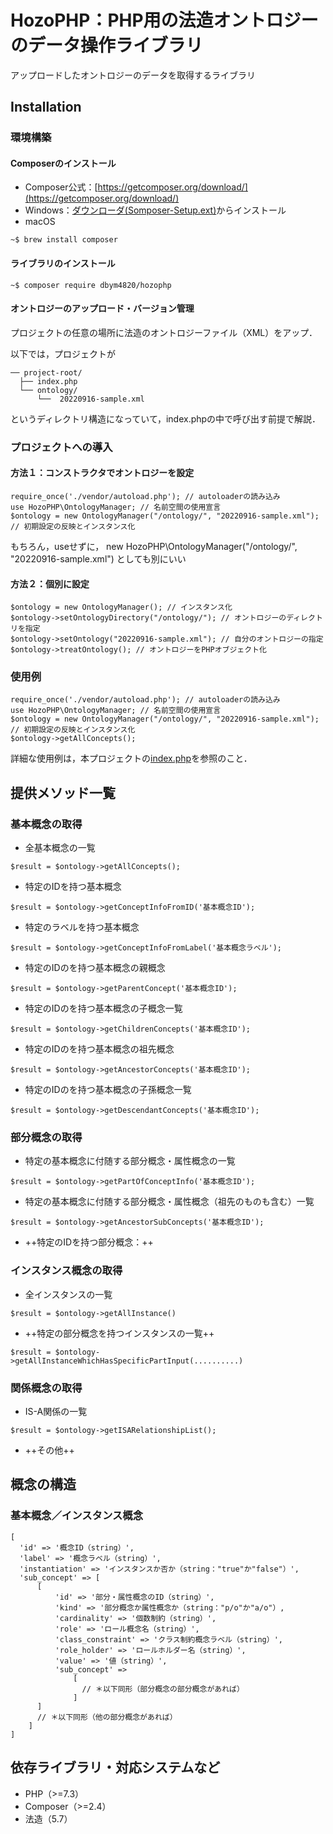 # HozoPHP：PHP用の法造オントロジーのデータ操作ライブラリ
アップロードしたオントロジーのデータを取得するライブラリ

## Installation
### 環境構築
#### Composerのインストール
- Composer公式：[https://getcomposer.org/download/](https://getcomposer.org/download/)
- Windows：[ダウンローダ(Somposer-Setup.ext)](https://getcomposer.org/Composer-Setup.exe)からインストール
- macOS
```
~$ brew install composer
```

#### ライブラリのインストール

```
~$ composer require dbym4820/hozophp
```

#### オントロジーのアップロード・バージョン管理
プロジェクトの任意の場所に法造のオントロジーファイル（XML）をアップ．

以下では，プロジェクトが
```
── project-root/
  ├── index.php
  └── ontology/
	  └──  20220916-sample.xml
```
というディレクトリ構造になっていて，index.phpの中で呼び出す前提で解説．


### プロジェクトへの導入
#### 方法１：コンストラクタでオントロジーを設定

```
require_once('./vendor/autoload.php'); // autoloaderの読み込み
use HozoPHP\OntologyManager; // 名前空間の使用宣言
$ontology = new OntologyManager("/ontology/", "20220916-sample.xml"); // 初期設定の反映とインスタンス化
```

もちろん，useせずに， new HozoPHP\OntologyManager("/ontology/", "20220916-sample.xml") としても別にいい

#### 方法２：個別に設定

```
$ontology = new OntologyManager(); // インスタンス化
$ontology->setOntologyDirectory("/ontology/"); // オントロジーのディレクトリを指定
$ontology->setOntology("20220916-sample.xml"); // 自分のオントロジーの指定
$ontology->treatOntology(); // オントロジーをPHPオブジェクト化

```

### 使用例

```
require_once('./vendor/autoload.php'); // autoloaderの読み込み
use HozoPHP\OntologyManager; // 名前空間の使用宣言
$ontology = new OntologyManager("/ontology/", "20220916-sample.xml"); // 初期設定の反映とインスタンス化
$ontology->getAllConcepts();
```
詳細な使用例は，本プロジェクトの[index.php](./index.php)を参照のこと．


## 提供メソッド一覧
### 基本概念の取得
- 全基本概念の一覧
```
$result = $ontology->getAllConcepts();
```

- 特定のIDを持つ基本概念
```
$result = $ontology->getConceptInfoFromID('基本概念ID');
```

- 特定のラベルを持つ基本概念
```
$result = $ontology->getConceptInfoFromLabel('基本概念ラベル');
```

- 特定のIDのを持つ基本概念の親概念
```
$result = $ontology->getParentConcept('基本概念ID');
```

- 特定のIDのを持つ基本概念の子概念一覧
```
$result = $ontology->getChildrenConcepts('基本概念ID');
```

- 特定のIDのを持つ基本概念の祖先概念
```
$result = $ontology->getAncestorConcepts('基本概念ID');
```

- 特定のIDのを持つ基本概念の子孫概念一覧
```
$result = $ontology->getDescendantConcepts('基本概念ID');
```

### 部分概念の取得
- 特定の基本概念に付随する部分概念・属性概念の一覧
```
$result = $ontology->getPartOfConceptInfo('基本概念ID');
```

- 特定の基本概念に付随する部分概念・属性概念（祖先のものも含む）一覧
```
$result = $ontology->getAncestorSubConcepts('基本概念ID');
```

- ++特定のIDを持つ部分概念：++

### インスタンス概念の取得
- 全インスタンスの一覧
```
$result = $ontology->getAllInstance()
```

- ++特定の部分概念を持つインスタンスの一覧++
```
$result = $ontology->getAllInstanceWhichHasSpecificPartInput(..........)
```
 

### 関係概念の取得
- IS-A関係の一覧
```
$result = $ontology->getISARelationshipList();
```

- ++その他++

## 概念の構造
### 基本概念／インスタンス概念
```
[
  'id' => '概念ID（string）',
  'label' => '概念ラベル（string）',
  'instantiation' => 'インスタンスか否か（string："true"か"false"）',
  'sub_concept' => [ 
      [
		  'id' => '部分・属性概念のID（string）',
		  'kind' => '部分概念か属性概念か（string："p/o"か"a/o"）,
		  'cardinality' => '個数制約（string）',
		  'role' => 'ロール概念名（string）',
		  'class_constraint' => 'クラス制約概念ラベル（string）',
		  'role_holder' => 'ロールホルダー名（string）',
		  'value' => '値（string）',
		  'sub_concept' => 
			  [
			    // ＊以下同形（部分概念の部分概念があれば）
			  ]
	  ]
	  // ＊以下同形（他の部分概念があれば）
	]
]
```

## 依存ライブラリ・対応システムなど
- PHP（>=7.3）
- Composer（>=2.4）
- 法造（5.7）
